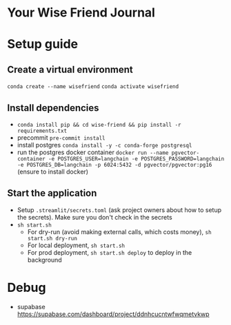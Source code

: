 # Your Wise Friend Journal

# Setup guide
## Create a virtual environment
`conda create --name wisefriend` `conda activate wisefriend`

## Install dependencies
* `conda install pip && cd wise-friend && pip install -r requirements.txt`
* precommit `pre-commit install`
* install postgres `conda install -y -c conda-forge postgresql`
* run the postgres docker container `docker run --name pgvector-container -e POSTGRES_USER=langchain -e POSTGRES_PASSWORD=langchain -e POSTGRES_DB=langchain -p 6024:5432 -d pgvector/pgvector:pg16` (ensure to install docker)

## Start the application
* Setup `.streamlit/secrets.toml` (ask project owners about how to setup the secrets). Make sure you don't check in the secrets
* `sh start.sh`
    - For dry-run (avoid making external calls, which costs money), `sh start.sh dry-run`
    - For local deployment, `sh start.sh`
    - For prod deployment, `sh start.sh deploy` to deploy in the background

# Debug
* supabase https://supabase.com/dashboard/project/ddnhcucntwfwqmetvkwp
